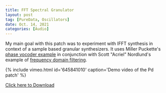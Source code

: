 ```yaml
---
title: FFT Spectral Granulator
layout: post
tag: [PureData, Oscillators]
date: Oct. 14, 2021
categories: [Audio]
---
```


My main goal with this patch was to experiment with IFFT synthesis in context of a sample based granular synthesizers. It uses Miller Puckette's [phase vocoder example](http://msp.ucsd.edu/techniques/latest/book-html/node182.html) in conjunction with Scott "Acriel" Nordlund's example of [frequency domain filtering](https://acreil.wordpress.com/2020/01/13/pure-data-frequency-domain-filtering-patch/).

{% include vimeo.html id='645841010' caption='Demo video of the Pd patch' %}

[Click here to Download](https://drive.google.com/file/d/1Eh7-vdZ8O2aogQ6mitHBcSlV4N7GJCWh/view?usp=sharing)
